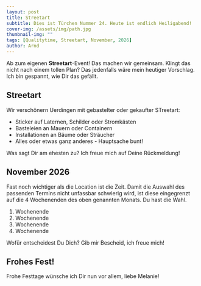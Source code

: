 ```yaml
---
layout: post
title: Streetart
subtitle: Dies ist Türchen Nummer 24. Heute ist endlich Heiligabend!
cover-img: /assets/img/path.jpg
thumbnail-img: ""
tags: [Qualitytime, Streetart, November, 2026]
author: Arnd
---
```


Ab zum eigenen **Streetart**-Event! Das machen wir gemeinsam. Klingt das nicht nach einem tollen Plan? Das jedenfalls wäre mein heutiger Vorschlag. Ich bin gespannt, wie Dir das gefällt.

## Streetart

Wir verschönern Uerdingen mit gebastelter oder gekaufter STreetart: 
* Sticker auf Laternen, Schilder oder Stromkästen
* Basteleien an Mauern oder Containern
* Installationen an Bäume oder Sträucher
* Alles oder etwas ganz anderes - Hauptsache bunt!

Was sagt Dir am ehesten zu? Ich freue mich auf Deine Rückmeldung!

## November 2026

Fast noch wichtiger als die Location ist die Zeit. Damit die Auswahl des passenden Termins nicht unfassbar schwierig wird, ist diese eingegrenzt auf die 4 Wochenenden des oben genannten Monats. Du hast die Wahl. 

1. Wochenende 
2. Wochenende
3. Wochenende
4. Wochenende

Wofür entscheidest Du Dich? Gib mir Bescheid, ich freue mich!

## Frohes Fest!

Frohe Festtage wünsche ich Dir nun vor allem, liebe Melanie! 